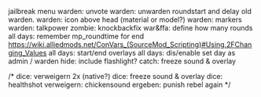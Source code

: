 jailbreak menu
warden: unvote
warden: unwarden roundstart and delay old warden.
warden: icon above head (material or model?)
warden: markers
warden: talkpower
zombie: knockbackfix
war&ffa: define how many rounds
all days: remember mp_roundtime for end https://wiki.alliedmods.net/ConVars_(SourceMod_Scripting)#Using.2FChanging_Values
all days: start/end overlays
all days: dis/enable set day as admin / warden
hide: include flashlight?
catch: freeze sound & overlay

/*
dice: verweigern 2x (native?)
dice: freeze sound & overlay
dice: healthshot
verweigern: chickensound
ergeben: punish rebel again
*/